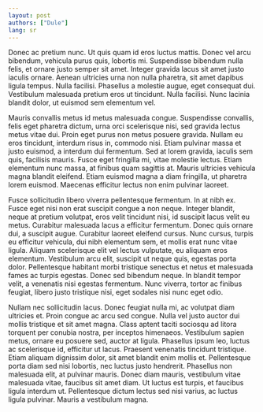 ```yaml
---
layout: post
authors: ["Dule"]
lang: sr
---
```


Donec ac pretium nunc. Ut quis quam id eros luctus mattis. Donec vel arcu bibendum, vehicula purus quis, lobortis mi. Suspendisse bibendum nulla felis, et ornare justo semper sit amet. Integer gravida lacus sit amet justo iaculis ornare. Aenean ultricies urna non nulla pharetra, sit amet dapibus ligula tempus. Nulla facilisi. Phasellus a molestie augue, eget consequat dui. Vestibulum malesuada pretium eros ut tincidunt. Nulla facilisi. Nunc lacinia blandit dolor, ut euismod sem elementum vel.

Mauris convallis metus id metus malesuada congue. Suspendisse convallis, felis eget pharetra dictum, urna orci scelerisque nisi, sed gravida lectus metus vitae dui. Proin eget purus non metus posuere gravida. Nullam eu eros tincidunt, interdum risus in, commodo nisi. Etiam pulvinar massa et justo euismod, a interdum dui fermentum. Sed at lorem gravida, iaculis sem quis, facilisis mauris. Fusce eget fringilla mi, vitae molestie lectus. Etiam elementum nunc massa, at finibus quam sagittis at. Mauris ultricies vehicula magna blandit eleifend. Etiam euismod magna a diam fringilla, ut pharetra lorem euismod. Maecenas efficitur lectus non enim pulvinar laoreet.

Fusce sollicitudin libero viverra pellentesque fermentum. In at nibh ex. Fusce eget nisi non erat suscipit congue a non neque. Integer blandit, neque at pretium volutpat, eros velit tincidunt nisi, id suscipit lacus velit eu metus. Curabitur malesuada lacus a efficitur fermentum. Donec quis ornare dui, a suscipit augue. Curabitur laoreet eleifend cursus. Nunc cursus, turpis eu efficitur vehicula, dui nibh elementum sem, et mollis erat nunc vitae ligula. Aliquam scelerisque elit vel lectus vulputate, eu aliquam eros elementum. Vestibulum arcu elit, suscipit ut neque quis, egestas porta dolor. Pellentesque habitant morbi tristique senectus et netus et malesuada fames ac turpis egestas. Donec sed bibendum neque. In blandit tempor velit, a venenatis nisi egestas fermentum. Nunc viverra, tortor ac finibus feugiat, libero justo tristique nisi, eget sodales nisi nunc eget odio.

Nullam nec sollicitudin lacus. Donec feugiat nulla mi, ac volutpat diam ultricies et. Proin congue ac arcu sed congue. Nulla vel justo auctor dui mollis tristique et sit amet magna. Class aptent taciti sociosqu ad litora torquent per conubia nostra, per inceptos himenaeos. Vestibulum sapien metus, ornare eu posuere sed, auctor at ligula. Phasellus ipsum leo, luctus ac scelerisque id, efficitur ut lacus. Praesent venenatis tincidunt tristique. Etiam aliquam dignissim dolor, sit amet blandit enim mollis et. Pellentesque porta diam sed nisi lobortis, nec luctus justo hendrerit. Phasellus non malesuada elit, at pulvinar mauris. Donec diam mauris, vestibulum vitae malesuada vitae, faucibus sit amet diam. Ut luctus est turpis, et faucibus ligula interdum ut. Pellentesque dictum lectus sed nisi varius, ac luctus ligula pulvinar. Mauris a vestibulum magna.
